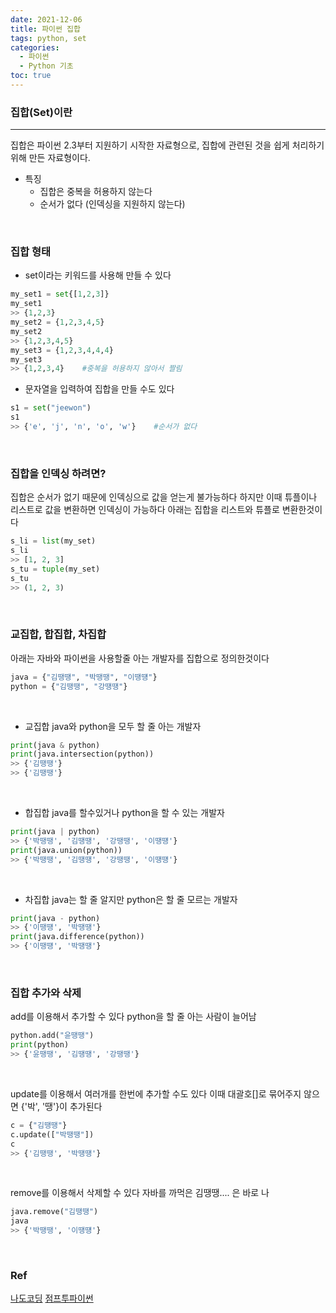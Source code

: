 ```yaml
---
date: 2021-12-06
title: 파이썬 집합
tags: python, set
categories:
  - 파이썬
  - Python 기초
toc: true
---
```


### **집합(Set)이란**
---
집합은 파이썬 2.3부터 지원하기 시작한 자료형으로, 집합에 관련된 것을 쉽게 처리하기 위해 만든 자료형이다.
- 특징
    - 집합은 중복을 허용하지 않는다
    - 순서가 없다 (인덱싱을 지원하지 않는다)
  
<br>

### **집합 형태**
- set이라는 키워드를 사용해 만들 수 있다

```python
my_set1 = set{[1,2,3]}
my_set1
>> {1,2,3}
my_set2 = {1,2,3,4,5}
my_set2
>> {1,2,3,4,5}
my_set3 = {1,2,3,4,4,4}  
my_set3
>> {1,2,3,4}    #중복을 허용하지 않아서 짤림
```

- 문자열을 입력하여 집합을 만들 수도 있다

```python
s1 = set("jeewon")
s1
>> {'e', 'j', 'n', 'o', 'w'}    #순서가 없다
``` 

<br>

### **집합을 인덱싱 하려면?**
집합은 순서가 없기 때문에 인덱싱으로 값을 얻는게 불가능하다
하지만 이때 튜플이나 리스트로 값을 변환하면 인덱싱이 가능하다
아래는 집합을 리스트와 튜플로 변환한것이다
```python
s_li = list(my_set)
s_li
>> [1, 2, 3]
s_tu = tuple(my_set)
s_tu
>> (1, 2, 3)
```
<br>

### **교집합, 합집합, 차집합**
아래는 자바와 파이썬을 사용할줄 아는 개발자를 집합으로 정의한것이다
```python
java = {"김땡땡", "박땡땡", "이땡떙"}
python = {"김땡땡", "강땡땡"}
```

<br>

- 교집합
java와 python을 모두 할 줄 아는 개발자
```python
print(java & python)
print(java.intersection(python))
>> {'김땡땡'}
>> {'김땡땡'}
```


<br>

- 합집합
java를 할수있거나 python을 할 수 있는 개발자
```python
print(java | python)
>> {'박땡땡', '김땡땡', '강땡땡', '이땡떙'}
print(java.union(python))
>> {'박땡땡', '김땡땡', '강땡땡', '이땡떙'}
```

<br>

- 차집합
java는 할 줄 알지만 python은 할 줄 모르는 개발자
```python
print(java - python)
>> {'이땡떙', '박땡땡'}
print(java.difference(python))
>> {'이땡떙', '박땡땡'}
```

<br>

### **집합 추가와 삭제**
add를 이용해서 추가할 수 있다
python을 할 줄 아는 사람이 늘어남

```python
python.add("윤땡땡")
print(python)
>> {'윤땡땡', '김땡땡', '강땡땡'}
```
<br>

update를 이용해서 여러개를 한번에 추가할 수도 있다
이때 대괄호[]로 묶어주지 않으면 {'박', '땡'}이 추가된다
```python
c = {"김땡땡"}
c.update(["박땡땡"])
c
>> {'김땡땡', '박땡땡'}
```

<br>

remove를 이용해서 삭제할 수 있다
자바를 까먹은 김땡땡.... 은 바로 나
```python
java.remove("김땡땡")
java
>> {'박땡땡', '이땡떙'}
```

<br>



### **Ref**
[나도코딩](https://www.youtube.com/watch?v=kWiCuklohdY)
[점프투파이썬](https://wikidocs.net/1015)

<br>
<br>
<br>
